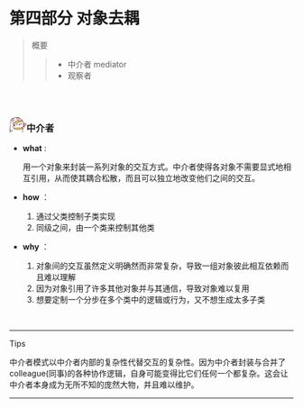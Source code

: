 <h1>第四部分 对象去耦</h1>

> 概要
>
> > - 中介者 mediator
> > - 观察者

<br>

<br>

<img src="https://github.com/zhuxinyu/blog/blob/master/logo.jpg" width = "30" height = "30" div align=left /><h3>中介者</h3>

- **what** : 

  用一个对象来封装一系列对象的交互方式。中介者使得各对象不需要显式地相互引用，从而使其耦合松散，而且可以独立地改变他们之间的交互。

- **how** ：

  1. 通过父类控制子类实现
  2. 同级之间，由一个类来控制其他类

- **why** ：
  1. 对象间的交互虽然定义明确然而非常复杂，导致一组对象彼此相互依赖而且难以理解
  2. 因为对象引用了许多其他对象并与其通信，导致对象难以复用
  3. 想要定制一个分步在多个类中的逻辑或行为，又不想生成太多子类

<br>

---

Tips

​	中介者模式以中介者内部的复杂性代替交互的复杂性。因为中介者封装与合并了colleague(同事)的各种协作逻辑，自身可能变得比它们任何一个都复杂。这会让中介者本身成为无所不知的庞然大物，并且难以维护。

---

<br>

<br>

